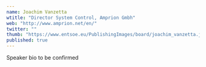 ```yaml
---
name: Joachim Vanzetta
wtitle: "Director System Control, Amprion Gmbh"
web: "http://www.amprion.net/en/"
twitter: ""
thumb: "https://www.entsoe.eu/PublishingImages/board/joachim_vanzetta.jpg"
published: true
---
```





Speaker bio to be confirmed

